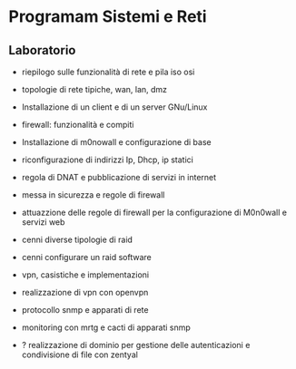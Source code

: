 # Programam Sistemi e Reti
## Laboratorio

- riepilogo sulle funzionalità di rete e pila iso osi
- topologie di rete tipiche, wan, lan, dmz
- Installazione di un client e di un server GNu/Linux
- firewall: funzionalità e compiti
- Installazione di m0nowall e configurazione di base
- riconfigurazione di indirizzi Ip, Dhcp, ip statici
- regola di DNAT e pubblicazione di servizi in internet
- messa in sicurezza e regole di firewall
- attuazzione delle regole di firewall per la configurazione di M0n0wall e servizi web
- cenni diverse tipologie di raid
- cenni configurare un raid software
- vpn, casistiche e implementazioni
- realizzazione di vpn con openvpn
- protocollo snmp e apparati di rete
- monitoring con mrtg e cacti di apparati snmp

- ? realizzazione di dominio per gestione delle autenticazioni e condivisione di file con zentyal
<!--stackedit_data:
eyJoaXN0b3J5IjpbMTk2NTg5MzczMiwxNTYwNTg4NzQxLDIxMD
MyMTQ1NzQsLTIwODg3NDY2MTJdfQ==
-->